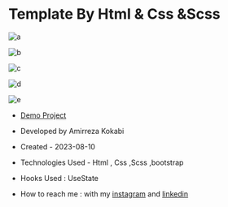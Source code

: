 # Template By Html & Css &Scss 

![a](https://github.com/amir-ko/portfolio/assets/119657835/dada8e85-2a26-470b-b8a2-39e507094c64)

![b](https://github.com/amir-ko/portfolio/assets/119657835/bb5626b6-0afc-458b-a9a7-a4557da3d8ca)

![c](https://github.com/amir-ko/portfolio/assets/119657835/32fdced5-fa3b-4a04-9bfc-6fb04b02cae4)

![d](https://github.com/amir-ko/portfolio/assets/119657835/51ac765d-3d03-45fa-aa0b-03251dc8d836)

![e](https://github.com/amir-ko/portfolio/assets/119657835/6db036fb-bb30-46c5-8f30-d23dd89daa75)


- [Demo Project](https://amir-ko.github.io/portfolio/)

- Developed by Amirreza Kokabi

- Created - 2023-08-10

- Technologies Used - Html , Css ,Scss ,bootstrap

- Hooks Used : UseState 


- How to reach me : with my [instagram](https://instagram.com/amirrezakokabiweb?igshid=NGExMmI2YTkyZg==
) and [linkedin](https://www.linkedin.com/in/amirreza-kokabi-ba7716143/)
